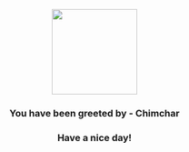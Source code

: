 <p align="center">
    <img src="https://raw.githubusercontent.com/PokeAPI/sprites/master/sprites/pokemon/390.png" width="150" height="150">
</p>
<h3 align="center">You have been greeted by - <b>Chimchar</b></h3>
<h3 align="center">Have a nice day!</h3>
